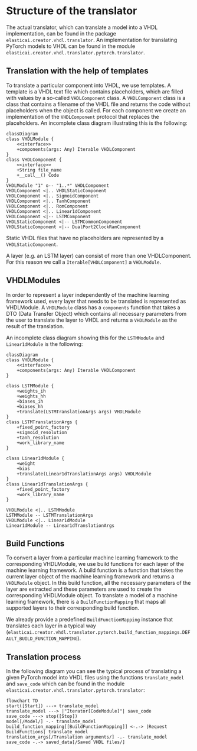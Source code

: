 # Structure of the translator

The actual translator, which can translate a model into a VHDL implementation, can be found in the package
`elasticai.creator.vhdl.translator`. An implementation for translating PyTorch models to VHDL can be found in the module
`elasticai.creator.vhdl.translator.pytorch.translator`.

## Translation with the help of templates

To translate a particular component into VHDL, we use templates. A template is a VHDL text file which contains
placeholders, which are filled with values by a so-called `VHDLComponent` class. A `VHDLComponent` class is
a class that contains a filename of the VHDL file and returns the code without placeholders when the object is called.
For each component we create an implementation of the `VHDLComponent` protocol that replaces the placeholders.
An incomplete class diagram illustrating this is the following:

```mermaid
classDiagram
class VHDLModule {
    <<interface>>
    +components(args: Any) Iterable VHDLComponent
}
class VHDLComponent {
    <<interface>>
    +String file_name
    +__call__() Code
}
VHDLModule "1" o-- "1..*" VHDLComponent
VHDLComponent <|.. VHDLStaticComponent
VHDLComponent <|.. SigmoidComponent
VHDLComponent <|.. TanhComponent
VHDLComponent <|.. RomComponent
VHDLComponent <|.. Linear1dComponent
VHDLComponent <|-- LSTMComponent
VHDLStaticComponent <|-- LSTMCommonComponent
VHDLStaticComponent <|-- DualPort2ClockRamComponent
```

Static VHDL files that have no placeholders are represented by a `VHDLStaticComponent`.

A layer (e.g. an LSTM layer) can consist of more than one VHDLComponent. For this reason we call a
`Iterable[VHDLComponent]` a `VHDLModule`.

## VHDLModules

In order to represent a layer independently of the machine learning framework used, every layer that needs to be
translated is represented as VHDLModule. A `VHDLModule` class has a `components` function that takes a
DTO (Data Transfer Object) which contains all necessary parameters from the user to translate the layer to VHDL and
returns a `VHDLModule` as the result of the translation.

An incomplete class diagram showing this for the `LSTMModule` and `Linear1dModule` is the following:

```mermaid
classDiagram
class VHDLModule {
    <<interface>>
    +components(args: Any) Iterable VHDLComponent
}

class LSTMModule {
    +weights_ih
    +weights_hh
    +biases_ih
    +biases_hh
    +translate(LSTMTranslationArgs args) VHDLModule
}
class LSTMTranslationArgs {
    +fixed_point_factory
    +sigmoid_resolution
    +tanh_resolution
    +work_library_name
}

class Linear1dModule {
    +weight
    +bias
    +translate(Linear1dTranslationArgs args) VHDLModule
}
class Linear1dTranslationArgs {
    +fixed_point_factory
    +work_library_name
}

VHDLModule <|.. LSTMModule
LSTMModule -- LSTMTranslationArgs
VHDLModule <|.. Linear1dModule
Linear1dModule -- Linear1dTranslationArgs
```

## Build Functions

To convert a layer from a particular machine learning framework to the corresponding VHDLModule, we use build
functions for each layer of the machine learning framework. A build function is a function that takes the current layer
object of the machine learning framework and returns a `VHDLModule` object. In this build function, all the
necessary parameters of the layer are extracted and these parameters are used to create the corresponding VHDLModule
object. To translate a model of a machine learning framework, there is a `BuildFunctionMapping` that maps all supported
layers to their corresponding build function.

We already provide a predefined `BuildFunctionMapping` instance that translates each layer in a typical way
(`elasticai.creator.vhdl.translator.pytorch.build_function_mappings.DEFAULT_BUILD_FUNCTION_MAPPING`).

## Translation process
In the following diagram you can see the typical process of translating a given PyTorch model into VHDL files using
the functions `translate_model` and `save_code` which can be found in the module
`elasticai.creator.vhdl.translator.pytorch.translator`:

```mermaid
flowchart TD
start([Start]) ---> translate_model
translate_model ---> |"Iterator[CodeModule]"| save_code
save_code ---> stop([Stop])
model[/Model/] -.- translate_model
build_function_mapping[[BuildFunctionMapping]] <-.-> |Request BuildFunctions| translate_model
translation_args[/Translation arguments/] -.- translate_model
save_code -.-> saved_data[/Saved VHDL files/]
```
